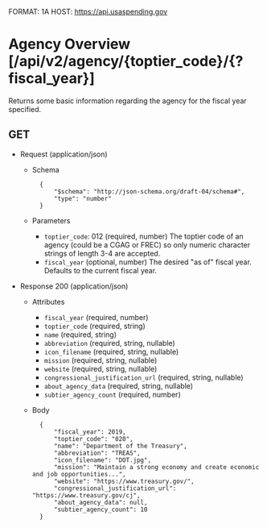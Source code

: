 FORMAT: 1A
HOST: https://api.usaspending.gov

# Agency Overview [/api/v2/agency/{toptier_code}/{?fiscal_year}]

Returns some basic information regarding the agency for the fiscal year specified.

## GET

+ Request (application/json)
    + Schema

            {
                "$schema": "http://json-schema.org/draft-04/schema#",
                "type": "number"
            }
    + Parameters
        + `toptier_code`: 012 (required, number)
            The toptier code of an agency (could be a CGAG or FREC) so only numeric character strings of length 3-4 are accepted.
        + `fiscal_year` (optional, number)
            The desired "as of" fiscal year. Defaults to the current fiscal year.

+ Response 200 (application/json)
    + Attributes
        + `fiscal_year` (required, number)
        + `toptier_code` (required, string)
        + `name` (required, string)
        + `abbreviation` (required, string, nullable)
        + `icon_filename` (required, string, nullable)
        + `mission` (required, string, nullable)
        + `website` (required, string, nullable)
        + `congressional_justification_url` (required, string, nullable)
        + `about_agency_data` (required, string, nullable)
        + `subtier_agency_count` (required, number)

    + Body

            {
                "fiscal_year": 2019,
                "toptier_code": "020",
                "name": "Department of the Treasury",
                "abbreviation": "TREAS",
                "icon_filename": "DOT.jpg",
                "mission": "Maintain a strong economy and create economic and job opportunities...",
                "website": "https://www.treasury.gov/",
                "congressional_justification_url": "https://www.treasury.gov/cj",
                "about_agency_data": null,
                "subtier_agency_count": 10
            }
